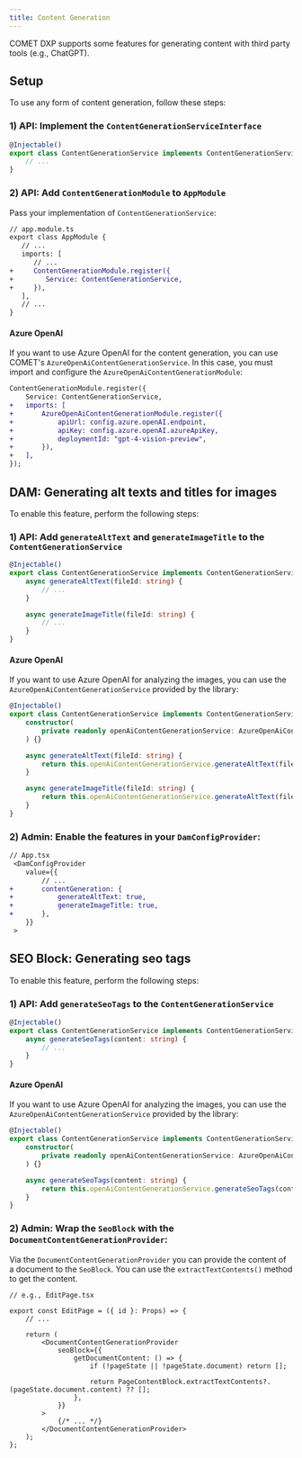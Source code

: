 ```yaml
---
title: Content Generation
---
```


COMET DXP supports some features for generating content with third party tools (e.g., ChatGPT).

## Setup

To use any form of content generation, follow these steps:

### 1) API: Implement the `ContentGenerationServiceInterface`

```ts
@Injectable()
export class ContentGenerationService implements ContentGenerationServiceInterface {
    // ...
}
```

### 2) API: Add `ContentGenerationModule` to `AppModule`

Pass your implementation of `ContentGenerationService`:

```diff
// app.module.ts
export class AppModule {
   // ...
   imports: [
      // ...
+     ContentGenerationModule.register({
+        Service: ContentGenerationService,
+     }),
   ],
   // ...
}

```

#### Azure OpenAI

If you want to use Azure OpenAI for the content generation, you can use COMET's `AzureOpenAiContentGenerationService`.
In this case, you must import and configure the `AzureOpenAiContentGenerationModule`:

```diff
ContentGenerationModule.register({
    Service: ContentGenerationService,
+   imports: [
+       AzureOpenAiContentGenerationModule.register({
+           apiUrl: config.azure.openAI.endpoint,
+           apiKey: config.azure.openAI.azureApiKey,
+           deploymentId: "gpt-4-vision-preview",
+       }),
+   ],
});
```

## DAM: Generating alt texts and titles for images

To enable this feature, perform the following steps:

### 1) API: Add `generateAltText` and `generateImageTitle` to the `ContentGenerationService`

```ts
@Injectable()
export class ContentGenerationService implements ContentGenerationServiceInterface {
    async generateAltText(fileId: string) {
        // ...
    }

    async generateImageTitle(fileId: string) {
        // ...
    }
}
```

#### Azure OpenAI

If you want to use Azure OpenAI for analyzing the images, you can use the `AzureOpenAiContentGenerationService` provided by the library:

```ts
@Injectable()
export class ContentGenerationService implements ContentGenerationServiceInterface {
    constructor(
        private readonly openAiContentGenerationService: AzureOpenAiContentGenerationService,
    ) {}

    async generateAltText(fileId: string) {
        return this.openAiContentGenerationService.generateAltText(fileId);
    }

    async generateImageTitle(fileId: string) {
        return this.openAiContentGenerationService.generateAltText(fileId);
    }
}
```

### 2) Admin: Enable the features in your `DamConfigProvider`:

```diff
// App.tsx
 <DamConfigProvider
    value={{
        // ...
+       contentGeneration: {
+           generateAltText: true,
+           generateImageTitle: true,
+       },
    }}
 >
```

## SEO Block: Generating seo tags

To enable this feature, perform the following steps:

### 1) API: Add `generateSeoTags` to the `ContentGenerationService`

```ts
@Injectable()
export class ContentGenerationService implements ContentGenerationServiceInterface {
    async generateSeoTags(content: string) {
        // ...
    }
}
```

#### Azure OpenAI

If you want to use Azure OpenAI for analyzing the images, you can use the `AzureOpenAiContentGenerationService` provided by the library:

```ts
@Injectable()
export class ContentGenerationService implements ContentGenerationServiceInterface {
    constructor(
        private readonly openAiContentGenerationService: AzureOpenAiContentGenerationService,
    ) {}

    async generateSeoTags(content: string) {
        return this.openAiContentGenerationService.generateSeoTags(content);
    }
}
```

### 2) Admin: Wrap the `SeoBlock` with the `DocumentContentGenerationProvider`:

Via the `DocumentContentGenerationProvider` you can provide the content of a document to the `SeoBlock`.
You can use the `extractTextContents()` method to get the content.

```tsx
// e.g., EditPage.tsx

export const EditPage = ({ id }: Props) => {
    // ...

    return (
        <DocumentContentGenerationProvider
            seoBlock={{
                getDocumentContent: () => {
                    if (!pageState || !pageState.document) return [];

                    return PageContentBlock.extractTextContents?.(pageState.document.content) ?? [];
                },
            }}
        >
            {/* ... */}
        </DocumentContentGenerationProvider>
    );
};
```
